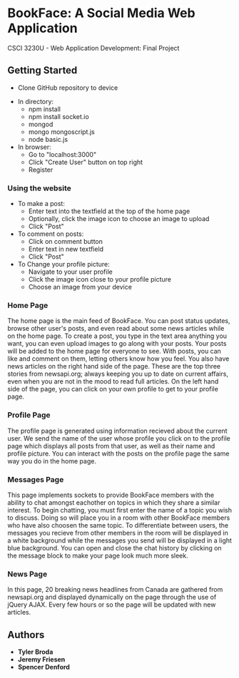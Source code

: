 # BookFace: A Social Media Web Application

CSCI 3230U - Web Application Development: Final Project

## Getting Started

 - Clone GitHub repository to device
 * In directory:
    - npm install
    - npm install socket.io
    - mongod
    - mongo mongoscript.js
    - node basic.js
 * In browser:
    - Go to "localhost:3000"
    - Click "Create User" button on top right
    - Register
    
### Using the website
 * To make a post:
    - Enter text into the textfield at the top of the home page
    - Optionally, click the image icon to choose an image to upload
    - Click "Post"
 * To comment on posts:
    - Click on comment button
    - Enter text in new textfield
    - Click "Post"
 * To Change your profile picture:
    - Navigate to your user profile
    - Click the image icon close to your profile picture
    - Choose an image from your device

### Home Page

The home page is the main feed of BookFace. You can post status updates, browse other user's posts, and even read about some news articles while on the home page. To create a post, you type in the text area anything you want, you can even upload images to go along with your posts. Your posts will be added to the home page for everyone to see. With posts, you can like and comment on them, letting others know how you feel. You also have news articles on the right hand side of the page. These are the top three stories from newsapi.org; always keeping you up to date on current affairs, even when you are not in the mood to read full articles. On the left hand side of the page, you can click on your own profile to get to your profile page.

### Profile Page

The profile page is generated using information recieved about the current user. We send the name of the user whose profile you click on to the profile page which displays all posts from that user, as well as their name and profile picture. You can interact with the posts on the profile page the same way you do in the home page. 

### Messages Page

This page implements sockets to provide BookFace members with the ability to chat amongst eachother on topics in which they share a similar interest. To begin chatting, you must first enter the name of a topic you wish to discuss. Doing so will place you in a room with other BookFace members who have also choosen the same topic. To differentiate between users, the messages you recieve from other members in the room will be displayed in a white background while the messages you send will be displayed in a light blue background. You can open and close the chat history by clicking on the message block to make your page look much more sleek.

### News Page

In this page, 20 breaking news headlines from Canada are gathered from newsapi.org and displayed dynamically on the page through the use of jQuery AJAX. Every few hours or so the page will be updated with new articles.

## Authors

* **Tyler Broda**
* **Jeremy Friesen**
* **Spencer Denford**
